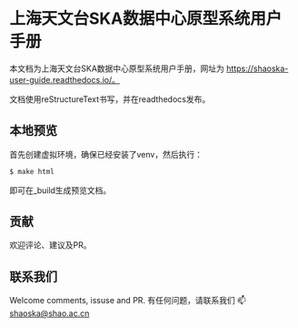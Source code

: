 # 上海天文台SKA数据中心原型系统用户手册 

本文档为上海天文台SKA数据中心原型系统用户手册，网址为 https://shaoska-user-guide.readthedocs.io/。

文档使用reStructureText书写，并在readthedocs发布。


## 本地预览

首先创建虚拟环境，确保已经安装了venv，然后执行：

```bash
$ make html
```

即可在_build生成预览文档。

## 贡献

欢迎评论、建议及PR。

## 联系我们

Welcome comments, issuse and PR.
有任何问题，请联系我们 :mailbox: shaoska@shao.ac.cn
